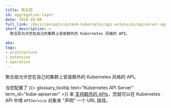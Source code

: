 ```yaml
---
title: 聚合层
id: aggregation-layer
date: 2018-10-08
full_link: /docs/concepts/extend-kubernetes/api-extension/apiserver-aggregation/
short_description: >
  聚合层允许您在自己的集群上安装额外的 Kubernetes 风格的 API。

aka: 
tags:
- architecture
- extension
- operation
---
```


<!--
---
title: Aggregation Layer
id: aggregation-layer
date: 2018-10-08
full_link: /docs/concepts/extend-kubernetes/api-extension/apiserver-aggregation/
short_description: >
  The aggregation layer lets you install additional Kubernetes-style APIs in your cluster.

aka: 
tags:
- architecture
- extension
- operation
---
-->

<!--
 The aggregation layer lets you install additional Kubernetes-style APIs in your cluster.
-->

聚合层允许您在自己的集群上安装额外的 Kubernetes 风格的 API。

<!--more--> 

<!--
When you've configured the {{< glossary_tooltip text="Kubernetes API Server" term_id="kube-apiserver" >}} to [support additional APIs](https://kubernetes.io/docs/tasks/access-kubernetes-api/configure-aggregation-layer/), you can add `APIService` objects to "claim" a URL path in the Kubernetes API.
-->

当您配置了 {{< glossary_tooltip text="Kubernetes API Server" term_id="kube-apiserver" >}} 来 [支持额外的 APIs](https://kubernetes.io/docs/tasks/access-kubernetes-api/configure-aggregation-layer/)，您就可以在 Kubernetes API 中增 `APIService` 对象来  "声明" 一个 URL 路径。 

